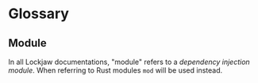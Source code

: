 # Glossary

## Module

In all Lockjaw documentations, "module" refers to a *dependency injection module*. When referring to
Rust modules `mod` will be used instead.